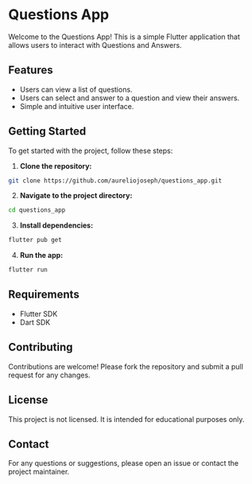 # Questions App

Welcome to the Questions App! This is a simple Flutter application that allows users to interact with Questions and Answers.

## Features

- Users can view a list of questions.
- Users can select and answer to a question and view their answers.
- Simple and intuitive user interface.

## Getting Started

To get started with the project, follow these steps:

1. **Clone the repository:**
  ```bash
  git clone https://github.com/aureliojoseph/questions_app.git
  ```
2. **Navigate to the project directory:**
  ```bash
  cd questions_app
  ```
3. **Install dependencies:**
  ```bash
  flutter pub get
  ```
4. **Run the app:**
  ```bash
  flutter run
  ```

## Requirements

- Flutter SDK
- Dart SDK

## Contributing

Contributions are welcome! Please fork the repository and submit a pull request for any changes.

## License

This project is not licensed. It is intended for educational purposes only.

## Contact

For any questions or suggestions, please open an issue or contact the project maintainer.

